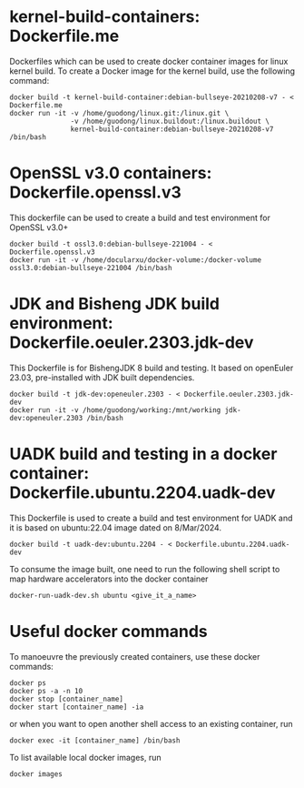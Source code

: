 # kernel-build-containers: Dockerfile.me

Dockerfiles which can be used to create docker container images for linux kernel build. To create a Docker image for the kernel build, use the following command:

    docker build -t kernel-build-container:debian-bullseye-20210208-v7 - < Dockerfile.me
    docker run -it -v /home/guodong/linux.git:/linux.git \
                   -v /home/guodong/linux.buildout:/linux.buildout \
                   kernel-build-container:debian-bullseye-20210208-v7 /bin/bash

# OpenSSL v3.0 containers: Dockerfile.openssl.v3

This dockerfile can be used to create a build and test environment for OpenSSL v3.0+

    docker build -t ossl3.0:debian-bullseye-221004 - < Dockerfile.openssl.v3
    docker run -it -v /home/docularxu/docker-volume:/docker-volume  ossl3.0:debian-bullseye-221004 /bin/bash

# JDK and Bisheng JDK build environment: Dockerfile.oeuler.2303.jdk-dev

This Dockerfile is for BishengJDK 8 build and testing. It based on openEuler 23.03, pre-installed with JDK built dependencies.

    docker build -t jdk-dev:openeuler.2303 - < Dockerfile.oeuler.2303.jdk-dev
    docker run -it -v /home/guodong/working:/mnt/working jdk-dev:openeuler.2303 /bin/bash

# UADK build and testing in a docker container: Dockerfile.ubuntu.2204.uadk-dev

This Dockerfile is used to create a build and test environment for UADK and it is based on ubuntu:22.04 image dated on 8/Mar/2024.

    docker build -t uadk-dev:ubuntu.2204 - < Dockerfile.ubuntu.2204.uadk-dev

To consume the image built, one need to run the following shell script to map hardware accelerators into the docker container

    docker-run-uadk-dev.sh ubuntu <give_it_a_name>

# Useful docker commands

To manoeuvre the previously created containers, use these docker commands:

    docker ps
    docker ps -a -n 10
    docker stop [container_name]
    docker start [container_name] -ia

or when you want to open another shell access to an existing container, run

    docker exec -it [container_name] /bin/bash

To list available local docker images, run

    docker images
